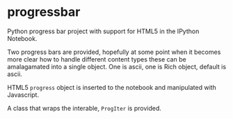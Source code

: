 progressbar
===========

Python progress bar project with support for HTML5 in the IPython Notebook.

Two progress bars are provided, hopefully at some point when it becomes more clear how to handle different content types these can be amalagamated into a single object.  One is ascii, one is Rich object, default is ascii.

HTML5 `progress` object is inserted to the notebook and manipulated with Javascript.

A class that wraps the interable, `ProgIter` is provided.

